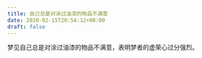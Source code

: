 ```yaml
---
title: 自己总是对涂过油漆的物品不满意
date: 2020-02-15T20:54:12+08:00
draft: false
---
```


梦见自己总是对涂过油漆的物品不满意，表明梦者的虚荣心过分强烈。<br>
